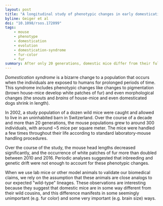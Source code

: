 ```yaml
---
layout: post
title: "A longitudinal study of phenotypic changes in early domestication of house mice"
byline: Geiger et al
doi: "10.1098/rsos.172099"
tags:
    - mouse
    - phenotype
    - domestication
    - evolution
    - domestication-syndrome
    - fur-color
    - fur
summary: After only 20 generations, domestic mice differ from their fully wild relatives in a variety of ways, including snout size, brain volume, and fur coloration.
---
```


_Domestication syndrome_ is a bizarre change to a population that occurs when the individuals are exposed to humans for prolonged periods of time. This syndrome includes phenotypic changes like changes to pigmentation (brown house-mice develop white patches of fur) and even morphological changes (the snouts and _brains_ of house-mice and even domesticated dogs shrink in length).

In 2002, a study population of a dozen wild mice were caught and allowed to live in an uninhabited barn in Switzerland. Over the course of a decade and more than 20 generations, the mouse populations grew to around 300 individuals, with around ~5 mice per square meter. The mice were handled a few times throughout their life according to standard laboratory-mouse handling procedures.

Over the course of the study, the mouse head lengths decreased significantly, and the occurrence of white patches of fur more than doubled between 2010 and 2016. Periodic analyses suggested that inbreeding and genetic drift were not enough to account for these phenotypic changes.

When we use lab mice or other model animals to validate our biomedical claims, we rely on the assumption that these animals are close analogs to our expected "wild-type" lineages. These observations are interesting because they suggest that domestic mice are in some way different from their wild cousins, and this difference manifests in some seemingly unimportant (e.g. fur color) and some very important (e.g. brain size) ways.

